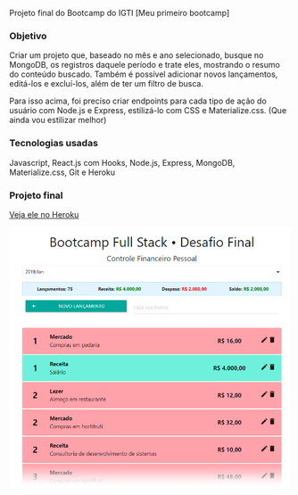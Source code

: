 Projeto final do Bootcamp do IGTI [Meu primeiro bootcamp]

### Objetivo
Criar um projeto que, baseado no mês e ano selecionado, busque no MongoDB, os registros daquele período e trate eles, mostrando o resumo do conteúdo buscado. Também é possível adicionar novos lançamentos, editá-los e excluí-los, além de ter um filtro de busca. 

Para isso acima, foi preciso criar endpoints para cada tipo de ação do usuário com Node.js e Express, estilizá-lo com CSS e Materialize.css. (Que ainda vou estilizar melhor)

### Tecnologias usadas
Javascript, React.js com Hooks, Node.js, Express, MongoDB, Materialize.css, Git e Heroku

### Projeto final

<a href="https://pedropaulodf-desafio-final.herokuapp.com/" target="_blank">Veja ele no Heroku</a>


<img src="app/client/public/img.png" >